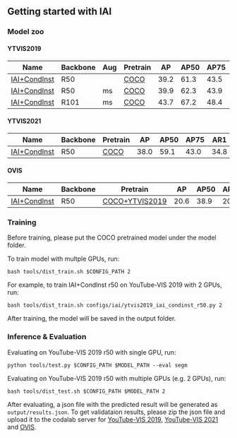 ## Getting started with IAI

### Model zoo

#### YTVIS2019

|      Name    | Backbone | Aug | Pretrain | AP   | AP50 | AP75 | AR1  | AR10 | Model |
| -------------| -------- | --- |-------- | ---- | ---- | ---- | ---- | ---- | ----- |
| [IAI+CondInst](configs/iai/ytvis2019_iai_condinst_r50.py) |   R50    |     | [COCO](https://drive.google.com/file/d/15w9jpvK8I5GrHYKWI8VOnmkc_gBU7aa2/view?usp=sharing) | 39.2 | 61.3 | 43.5 | 39.2 | 46.5 | [gdrive](https://drive.google.com/file/d/1v6DJKjoiBvwO0jAR3fNTLfnpAP4ZaEh8/view?usp=sharing) |
| [IAI+CondInst](configs/iai/ytvis2019_iai_condinst_r50_ms.py) |   R50    | ms  | [COCO](https://drive.google.com/file/d/15w9jpvK8I5GrHYKWI8VOnmkc_gBU7aa2/view?usp=sharing) | 39.9 | 62.3 | 43.9 | 40.1 | 46.8 | [gdrive](https://drive.google.com/file/d/1oUD7jdiwpe_BNvxfO6DzMOq0A-exHAFS/view?usp=sharing) |
| [IAI+CondInst](configs/iai/ytvis2019_iai_condinst_r101.py) |   R101   | ms  | [COCO](https://drive.google.com/file/d/1Tfg__rlo9VlMQWtIHPqvHzFwASPVb3U-/view?usp=sharing) | 43.7 | 67.2 | 48.4 | 41.7 | 50.0 | [gdrive](https://drive.google.com/file/d/18tKT_b37CPaZL6AMaA5_sfOSzTnNxzsk/view?usp=sharing) |

#### YTVIS2021

|      Name    | Backbone | Pretrain | AP   | AP50 | AP75 | AR1  | AR10 | Model |
| -------------| -------- | -------- | ---- | ---- | ---- | ---- | ---- | ----- |
| [IAI+CondInst](configs/iai/ytvis2021_iai_condinst_r50.py) |   R50    | [COCO](https://drive.google.com/file/d/15w9jpvK8I5GrHYKWI8VOnmkc_gBU7aa2/view?usp=sharing) | 38.0 | 59.1 | 43.0 | 34.8 | 44.5 | [gdrive](https://drive.google.com/file/d/1No6TwmpVuC57ihiOMujNqut7BJFt7UbH/view?usp=sharing) |

#### OVIS

|      Name    | Backbone | Pretrain | AP   | AP50 | AP75 | AR1  | AR10 | Model |
| -------------| -------- | -------- | ---- | ---- | ---- | ---- | ---- | ----- |
| [IAI+CondInst](configs/iai/ovis_iai_condinst_r50.py) |   R50    | [COCO+YTVIS2019](https://drive.google.com/file/d/1v6DJKjoiBvwO0jAR3fNTLfnpAP4ZaEh8/view?usp=sharing) | 20.6 | 38.9 | 20.3 | 11.9 | 25.8 | [gdrive](https://drive.google.com/file/d/19KsMfkXfQdEHIefi5JpqW2LTJx3M2uAl/view?usp=sharing) |


### Training

Before training, please put the COCO pretrained model under the model folder. 

To train model with multple GPUs, run:
```
bash tools/dist_train.sh $CONFIG_PATH 2
```

For example, to train IAI+CondInst r50 on YouTube-VIS 2019 with 2 GPUs, run:

```
bash tools/dist_train.sh configs/iai/ytvis2019_iai_condinst_r50.py 2
```

After training, the model will be saved in the output folder.

### Inference & Evaluation

Evaluating on YouTube-VIS 2019 r50 with single GPU, run:

```
python tools/test.py $CONFIG_PATH $MODEL_PATH --eval segm
```

Evaluating on YouTube-VIS 2019 r50 with multiple GPUs (e.g. 2 GPUs), run:

```
bash tools/dist_test.sh $CONFIG_PATH $MODEL_PATH 2 
```

After evaluating, a json file with the predicted result will be generated as ```output/results.json```. To get validataion results, please zip the json file and upload it to the codalab server for [YouTube-VIS 2019](https://competitions.codalab.org/competitions/20128#participate-submit_results), [YouTube-VIS 2021](https://competitions.codalab.org/competitions/28988#participate-submit_results) and [OVIS](https://codalab.lisn.upsaclay.fr/competitions/4763).
